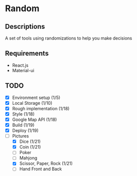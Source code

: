 # Random

## Descriptions
A set of tools using randomizations to help you make decisions

## Requirements
- React.js
- Material-ui

## TODO
- [x] Environment setup (1/5)
- [x] Local Storage (1/10)
- [x] Rough implementation (1/18)
- [x] Style (1/18)
- [x] Google Map API (1/18)
- [x] Build (1/19)
- [x] Deploy (1/19)
- [ ] Pictures
  - [x] Dice (1/21)
  - [x] Coin (1/21)
  - [ ] Poker
  - [ ] Mahjong
  - [x] Scissor, Paper, Rock (1/21)
  - [ ] Hand Front and Back
